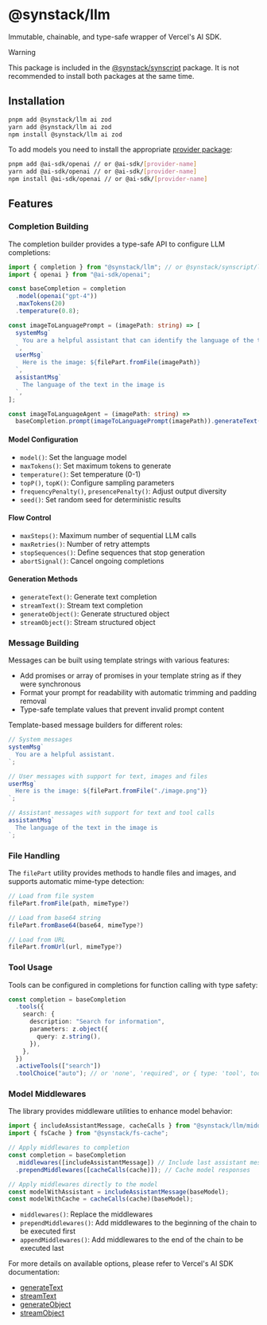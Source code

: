 # @synstack/llm

Immutable, chainable, and type-safe wrapper of Vercel's AI SDK.

> [!WARNING]
> This package is included in the [@synstack/synscript](https://github.com/pAIrprogio/synscript) package. It is not recommended to install both packages at the same time.

## Installation

```bash
pnpm add @synstack/llm ai zod
yarn add @synstack/llm ai zod
npm install @synstack/llm ai zod
```

To add models you need to install the appropriate [provider package](https://sdk.vercel.ai/providers/ai-sdk-providers):

```bash
pnpm add @ai-sdk/openai // or @ai-sdk/[provider-name]
yarn add @ai-sdk/openai // or @ai-sdk/[provider-name]
npm install @ai-sdk/openai // or @ai-sdk/[provider-name]
```

## Features

### Completion Building

The completion builder provides a type-safe API to configure LLM completions:

```ts
import { completion } from "@synstack/llm"; // or @synstack/synscript/llm
import { openai } from "@ai-sdk/openai";

const baseCompletion = completion
  .model(openai("gpt-4"))
  .maxTokens(20)
  .temperature(0.8);

const imageToLanguagePrompt = (imagePath: string) => [
  systemMsg`
    You are a helpful assistant that can identify the language of the text in the image.
  `,
  userMsg`
    Here is the image: ${filePart.fromFile(imagePath)}
  `,
  assistantMsg`
    The language of the text in the image is
  `,
];

const imageToLanguageAgent = (imagePath: string) =>
  baseCompletion.prompt(imageToLanguagePrompt(imagePath)).generateText();
```

#### Model Configuration

- `model()`: Set the language model
- `maxTokens()`: Set maximum tokens to generate
- `temperature()`: Set temperature (0-1)
- `topP()`, `topK()`: Configure sampling parameters
- `frequencyPenalty()`, `presencePenalty()`: Adjust output diversity
- `seed()`: Set random seed for deterministic results

#### Flow Control

- `maxSteps()`: Maximum number of sequential LLM calls
- `maxRetries()`: Number of retry attempts
- `stopSequences()`: Define sequences that stop generation
- `abortSignal()`: Cancel ongoing completions

#### Generation Methods

- `generateText()`: Generate text completion
- `streamText()`: Stream text completion
- `generateObject()`: Generate structured object
- `streamObject()`: Stream structured object

### Message Building

Messages can be built using template strings with various features:

- Add promises or array of promises in your template string as if they were synchronous
- Format your prompt for readability with automatic trimming and padding removal
- Type-safe template values that prevent invalid prompt content

Template-based message builders for different roles:

```ts
// System messages
systemMsg`
  You are a helpful assistant.
`;

// User messages with support for text, images and files
userMsg`
  Here is the image: ${filePart.fromFile("./image.png")}
`;

// Assistant messages with support for text and tool calls
assistantMsg`
  The language of the text in the image is
`;
```

### File Handling

The `filePart` utility provides methods to handle files and images, and supports automatic mime-type detection:

```ts
// Load from file system
filePart.fromFile(path, mimeType?)

// Load from base64 string
filePart.fromBase64(base64, mimeType?)

// Load from URL
filePart.fromUrl(url, mimeType?)
```

### Tool Usage

Tools can be configured in completions for function calling with type safety:

```ts
const completion = baseCompletion
  .tools({
    search: {
      description: "Search for information",
      parameters: z.object({
        query: z.string(),
      }),
    },
  })
  .activeTools(["search"])
  .toolChoice("auto"); // or 'none', 'required', or { type: 'tool', toolName: 'search' }
```

### Model Middlewares

The library provides middleware utilities to enhance model behavior:

```ts
import { includeAssistantMessage, cacheCalls } from "@synstack/llm/middleware";
import { fsCache } from "@synstack/fs-cache";

// Apply middlewares to completion
const completion = baseCompletion
  .middlewares([includeAssistantMessage]) // Include last assistant message in output
  .prependMiddlewares([cacheCalls(cache)]); // Cache model responses

// Apply middlewares directly to the model
const modelWithAssistant = includeAssistantMessage(baseModel);
const modelWithCache = cacheCalls(cache)(baseModel);
```

- `middlewares()`: Replace the middlewares
- `prependMiddlewares()`: Add middlewares to the beginning of the chain to be executed first
- `appendMiddlewares()`: Add middlewares to the end of the chain to be executed last

For more details on available options, please refer to Vercel's AI SDK documentation:

- [generateText](https://sdk.vercel.ai/docs/reference/ai-sdk-core/generate-text)
- [streamText](https://sdk.vercel.ai/docs/reference/ai-sdk-core/stream-text)
- [generateObject](https://sdk.vercel.ai/docs/reference/ai-sdk-core/generate-object)
- [streamObject](https://sdk.vercel.ai/docs/reference/ai-sdk-core/stream-object)

